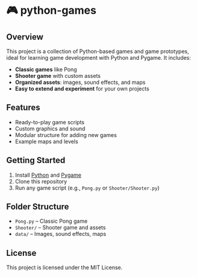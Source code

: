 # 🎮 python-games

## Overview

This project is a collection of Python-based games and game prototypes, ideal for learning game development with Python and Pygame. It includes:

- **Classic games** like Pong
- **Shooter game** with custom assets
- **Organized assets**: images, sound effects, and maps
- **Easy to extend and experiment** for your own projects

## Features

- Ready-to-play game scripts
- Custom graphics and sound
- Modular structure for adding new games
- Example maps and levels

## Getting Started

1. Install [Python](https://www.python.org/) and [Pygame](https://www.pygame.org/)
2. Clone this repository
3. Run any game script (e.g., `Pong.py` or `Shooter/Shooter.py`)

## Folder Structure

- `Pong.py` – Classic Pong game
- `Shooter/` – Shooter game and assets
- `data/` – Images, sound effects, maps

## License

This project is licensed under the MIT License.